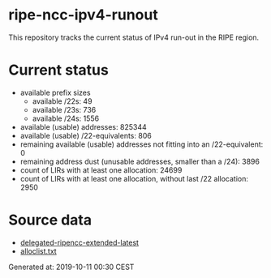 # ripe-ncc-ipv4-runout
This repository tracks the current status of IPv4 run-out in the RIPE region.

# Current status
- available prefix sizes
  - available /22s: 49
  - available /23s: 736
  - available /24s: 1556
- available (usable) addresses: 825344
- available (usable) /22-equivalents: 806
- remaining available (usable) addresses not fitting into an /22-equivalent: 0
- remaining address dust (unusable addresses, smaller than a /24): 3896
- count of LIRs with at least one allocation: 24699
- count of LIRs with at least one allocation, without last /22 allocation: 2950

# Source data
- [delegated-ripencc-extended-latest](https://ftp.ripe.net/pub/stats/ripencc/delegated-ripencc-extended-latest)
- [alloclist.txt](https://ftp.ripe.net/pub/stats/ripencc/membership/alloclist.txt)

Generated at: 2019-10-11 00:30 CEST
